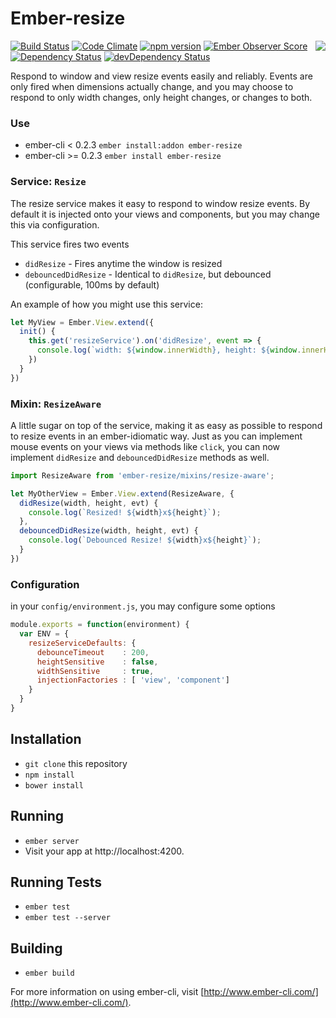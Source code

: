 # Ember-resize

<img align="right" src="http://i59.tinypic.com/fadijn.png">

[![Build Status](https://travis-ci.org/truenorth/ember-resize.svg?branch=master)](https://travis-ci.org/truenorth/ember-resize)
[![Code Climate](https://codeclimate.com/github/truenorth/ember-resize/badges/gpa.svg)](https://codeclimate.com/github/truenorth/ember-resize)
[![npm version](https://badge.fury.io/js/ember-resize.svg)](http://badge.fury.io/js/ember-resize)
[![Ember Observer Score](http://emberobserver.com/badges/ember-resize.svg)](http://emberobserver.com/addons/ember-resize)
[![Dependency Status](https://david-dm.org/truenorth/ember-resize.svg)](https://david-dm.org/truenorth/ember-resize)
[![devDependency Status](https://david-dm.org/truenorth/ember-resize/dev-status.svg)](https://david-dm.org/truenorth/ember-resize#info=devDependencies)

Respond to window and view resize events easily and reliably. Events are only fired when dimensions actually change, and you may choose to respond to only width changes, only height changes, or changes to both.

### Use

* ember-cli < 0.2.3 `ember install:addon ember-resize`
* ember-cli >= 0.2.3 `ember install ember-resize`


### Service: `Resize`

The resize service makes it easy to respond to window resize events. By default it is injected onto your views and components, but you may change this via configuration. 

This service fires two events
* `didResize` - Fires anytime the window is resized
* `debouncedDidResize` - Identical to `didResize`, but debounced (configurable, 100ms by default)

An example of how you might use this service:

```js
let MyView = Ember.View.extend({
  init() {
    this.get('resizeService').on('didResize', event => {
      console.log(`width: ${window.innerWidth}, height: ${window.innerHeight}`);
    })
  }
})
```

### Mixin: `ResizeAware`

A little sugar on top of the service, making it as easy as possible to respond to resize events in an ember-idiomatic way. Just as you can implement mouse events on your views via methods like `click`, you can now implement `didResize` and `debouncedDidResize` methods as well.

```js
import ResizeAware from 'ember-resize/mixins/resize-aware';

let MyOtherView = Ember.View.extend(ResizeAware, {
  didResize(width, height, evt) {
    console.log(`Resized! ${width}x${height}`);
  },
  debouncedDidResize(width, height, evt) {
    console.log(`Debounced Resize! ${width}x${height}`);
  }
})
```

### Configuration

in your `config/environment.js`, you may configure some options

```js
module.exports = function(environment) {
  var ENV = {
    resizeServiceDefaults: {
      debounceTimeout    : 200,
      heightSensitive    : false,
      widthSensitive     : true,
      injectionFactories : [ 'view', 'component']
    }
  }
}
```

## Installation

* `git clone` this repository
* `npm install`
* `bower install`

## Running

* `ember server`
* Visit your app at http://localhost:4200.

## Running Tests

* `ember test`
* `ember test --server`

## Building

* `ember build`

For more information on using ember-cli, visit [http://www.ember-cli.com/](http://www.ember-cli.com/).
